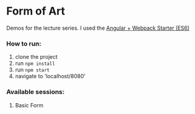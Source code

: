 # Form of Art 

Demos for the lecture series. 
I used the [Angular + Webpack Starter (ES6)](https://github.com/nirkaufman/angular-webpack-starter.git)

### How to run:
1. clone the project
2. run `npm install`
3. run `npm start`
4. navigate to 'localhost/8080'

### Available sessions:
1. Basic Form



   